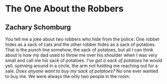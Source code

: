 # The One About the Robbers
## Zachary Schomburg
You tell me a joke about two robbers who hide from the police. One robber
hides as a sack of cats and the other robber hides as a sack of potatoes. That
is the punch line somehow, the sack of potatoes, but all I can think about is
how my dad used to throw me over his shoulder when I was very small and call
me his sack of potatoes. _I've got a sack of potatoes_ he would yell, spinning
around in a circle, the arm not holding me reaching out for a sale. _Does
anyone want to buy my sack of potatoes?_ No one ever wanted to buy me. We were
always the only two people in the room.